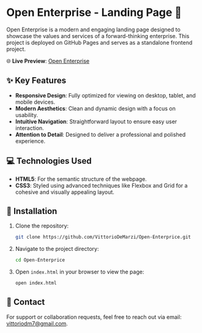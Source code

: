 # Open Enterprise - Landing Page 🌟

Open Enterprise is a modern and engaging landing page designed to showcase the values and services of a forward-thinking enterprise. This project is deployed on GitHub Pages and serves as a standalone frontend project.

🌐 **Live Preview**: [Open Enterprise](https://vittoriodemarzi.github.io/Open-Enterprice/)

## ✨ Key Features

- **Responsive Design**: Fully optimized for viewing on desktop, tablet, and mobile devices.
- **Modern Aesthetics**: Clean and dynamic design with a focus on usability.
- **Intuitive Navigation**: Straightforward layout to ensure easy user interaction.
- **Attention to Detail**: Designed to deliver a professional and polished experience.

## 💻 Technologies Used

- **HTML5**: For the semantic structure of the webpage.
- **CSS3**: Styled using advanced techniques like Flexbox and Grid for a cohesive and visually appealing layout.

## 🚀 Installation

1. Clone the repository:
   ```bash
   git clone https://github.com/VittorioDeMarzi/Open-Enterprice.git
   ```
2. Navigate to the project directory:
   ```bash
   cd Open-Enterprice
   ```
3. Open `index.html` in your browser to view the page:
   ```bash
   open index.html
   ```

## 📩 Contact

For support or collaboration requests, feel free to reach out via email: [vittoriodm7@gmail.com](mailto:vittoriodm7@gmail.com).

